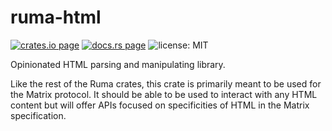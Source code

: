 # ruma-html

[![crates.io page](https://img.shields.io/crates/v/ruma-html.svg)](https://crates.io/crates/ruma-html)
[![docs.rs page](https://docs.rs/ruma-html/badge.svg)](https://docs.rs/ruma-html/)
![license: MIT](https://img.shields.io/crates/l/ruma-html.svg)

Opinionated HTML parsing and manipulating library.

Like the rest of the Ruma crates, this crate is primarily meant to be used for
the Matrix protocol. It should be able to be used to interact with any HTML
content but will offer APIs focused on specificities of HTML in the Matrix
specification.